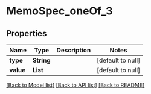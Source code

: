 # MemoSpec_oneOf_3
## Properties

| Name | Type | Description | Notes |
|------------ | ------------- | ------------- | -------------|
| **type** | **String** |  | [default to null] |
| **value** | **List** |  | [default to null] |

[[Back to Model list]](../README.md#documentation-for-models) [[Back to API list]](../README.md#documentation-for-api-endpoints) [[Back to README]](../README.md)

